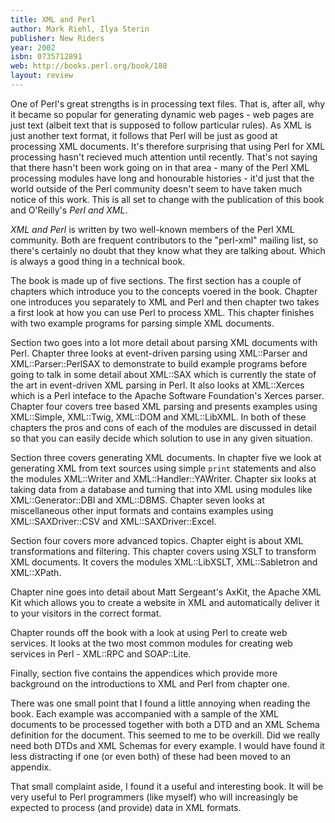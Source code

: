 ```yaml
---
title: XML and Perl
author: Mark Riehl, Ilya Sterin
publisher: New Riders
year: 2002
isbn: 0735712891
web: http://books.perl.org/book/188
layout: review 
---
```

 
One of Perl's great strengths is in processing text files. That is,
after all, why it became so popular for generating dynamic web pages -
web pages are just text (albeit text that is supposed to follow particular
rules). As XML is just another text format, it follows that Perl will be
just as good at processing XML documents. It's therefore surprising that
using Perl for XML processing hasn't recieved much attention until
recently. That's not saying that there hasn't been work going on in that
area - many of the Perl XML processing modules have long and honourable
histories - it'd just that the world outside of the Perl community doesn't 
seem to have taken much notice of this work. This is all set to change
with the publication of this book and O'Reilly's *Perl and XML*.

*XML and Perl* is written by two well-known members of the
Perl XML community. Both are frequent contributors to the "perl-xml"
mailing list, so there's certainly no doubt that they know what they
are talking about. Which is always a good thing in a technical book.

The book is made up of five sections. The first section has a
couple of chapters which introduce you to the concepts voered in the
book. Chapter one introduces you separately to XML and Perl and then
chapter two takes a first look at how you can use Perl to process XML. This
chapter finishes with two example programs for parsing simple XML
documents.

Section two goes into a lot more detail about parsing XML 
documents with Perl. Chapter three looks at event-driven parsing using
XML::Parser and XML::Parser::PerlSAX to demonstrate to build example
programs before going to talk in some detail about XML::SAX which is 
currently the state of the art in event-driven XML parsing in Perl. It 
also looks at XML::Xerces which is a Perl inteface to the Apache 
Software Foundation's Xerces parser. Chapter four covers tree based
XML parsing and presents examples using XML::Simple, XML::Twig, XML::DOM
and XML::LibXML. In both of these chapters the pros and cons of each of
the modules are discussed in detail so that you can easily decide which
solution to use in any given situation.

Section three covers generating XML documents. In chapter five
we look at generating XML from text sources using simple 
`print` statements and also the modules XML::Writer and
XML::Handler::YAWriter. Chapter six looks at taking data from a 
database and turning that into XML using modules like XML::Generator::DBI
and XML::DBMS. Chapter seven looks at miscellaneous other input formats
and contains examples using XML::SAXDriver::CSV and
XML::SAXDriver::Excel.

Section four covers more advanced topics. Chapter eight is about
XML transformations and filtering. This chapter covers using XSLT to
transform XML documents. It covers the modules XML::LibXSLT,
XML::Sabletron and XML::XPath.

Chapter nine goes into detail about Matt Sergeant's AxKit, the
Apache XML Kit which allows you to create a website in XML and 
automatically deliver it to your visitors in the correct format.

Chapter rounds off the book with a look at using Perl to create
web services. It looks at the two most common modules for creating web
services in Perl - XML::RPC and SOAP::Lite.

Finally, section five contains the appendices which provide more
background on the introductions to XML and Perl from chapter one.

There was one small point that I found a little annoying when reading 
the book. Each example was accompanied with a sample of the XML documents to 
be processed together with both a DTD and an XML Schema definition for the 
document. This seemed to me to be overkill. Did we really need both DTDs and 
XML Schemas for every example. I would have found it less distracting if one 
(or even both) of these had been moved to an appendix.

That small complaint aside, I found it a useful and interesting book. 
It will be very useful to Perl programmers (like myself) who will increasingly 
be expected to process (and provide) data in XML formats.

